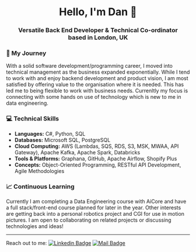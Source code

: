 <h1 align="center">Hello, I'm Dan 👋</h1>
<h3 align="center">Versatile Back End Developer &amp; Technical Co-ordinator
<br/>based in London, UK</h3>


### 🚀 My Journey

With a solid software development/programming career, I moved into technical management as the business expanded exponentially. While I tend to work with and enjoy backend development and product vision, I am most satisfied by offering value to the organisation where it is needed. This has led me to being flexible to work with business needs. Currenltly my focus is connecting with some hands on use of technology which is new to me in data engineering. 

### 💻 Technical Skills

- **Languages:** C#, Python, SQL
- **Databases:** Microsoft SQL, PostgreSQL
- **Cloud Computing:** AWS (Lambdas, SQS, RDS, S3, MSK, MWAA, API Gateway), Apache Kafka, Apache Spark, Databricks
- **Tools & Platforms:** Graphana, GitHub, Apache Airflow, Shopify Plus
- **Concepts:** Object-Oriented Programming, RESTful API Development, Agile Methodologies

### 📈 Continuous Learning
Currently I am completing a Data Engineering course with AiCore and have a full stack/front-end course planned for later in the year.
Other interests are getting back into a personal robotics project and CGI for use in motion pictures.
I am open to collaborating on related projects or discussing technologies and ideas!

---
Reach out to me: 
[![Linkedin Badge](https://img.shields.io/badge/DanBachmann--blue?style=flat&logo=linkedin&labelColor=0e76a8&logoColor=white&color=white)](https://www.linkedin.com/in/danbachmann/) [![Mail Badge](https://img.shields.io/badge/-tech@danbachmann.com-c0392b?style=flat&labelColor=c0392b&logo=gmail&logoColor=white)](mailto:tech@danbachmann.com)

